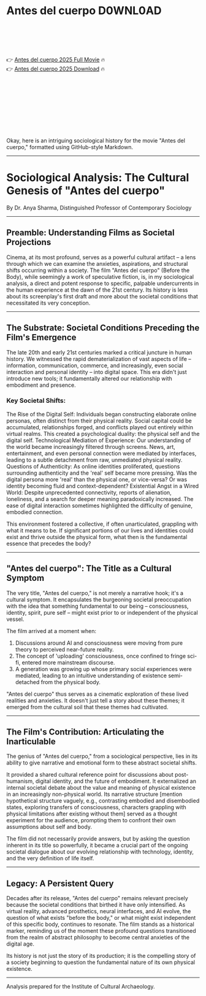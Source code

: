 # Antes del cuerpo D0WNL0AD

<br><br><br><br>


👉 <a href="https://Jake-udtasmovil1985.github.io/npicmahopw/">Antes del cuerpo 2025 Full Movie</a> 🔥
<br>
👉 <a href="https://Jake-udtasmovil1985.github.io/npicmahopw/">Antes del cuerpo 2025 Download</a> 🔥


<br><br><br><br><br><br><br><br>


Okay, here is an intriguing sociological history for the movie "Antes del cuerpo," formatted using GitHub-style Markdown.

---

# Sociological Analysis: The Cultural Genesis of "Antes del cuerpo"

By Dr. Anya Sharma, Distinguished Professor of Contemporary Sociology

---

## Preamble: Understanding Films as Societal Projections

Cinema, at its most profound, serves as a powerful cultural artifact – a lens through which we can examine the anxieties, aspirations, and structural shifts occurring within a society. The film "Antes del cuerpo" (Before the Body), while seemingly a work of speculative fiction, is, in my sociological analysis, a direct and potent response to specific, palpable undercurrents in the human experience at the dawn of the 21st century. Its history is less about its screenplay's first draft and more about the societal conditions that necessitated its very conception.

---

## The Substrate: Societal Conditions Preceding the Film's Emergence

The late 20th and early 21st centuries marked a critical juncture in human history. We witnessed the rapid dematerialization of vast aspects of life – information, communication, commerce, and increasingly, even social interaction and personal identity – into digital space. This era didn't just introduce new tools; it fundamentally altered our relationship with embodiment and presence.

### Key Societal Shifts:

   The Rise of the Digital Self: Individuals began constructing elaborate online personas, often distinct from their physical reality. Social capital could be accumulated, relationships forged, and conflicts played out entirely within virtual realms. This created a psychological duality: the physical self and the digital self.
   Technological Mediation of Experience: Our understanding of the world became increasingly filtered through screens. News, art, entertainment, and even personal connection were mediated by interfaces, leading to a subtle detachment from raw, unmediated physical reality.
   Questions of Authenticity: As online identities proliferated, questions surrounding authenticity and the 'real' self became more pressing. Was the digital persona more 'real' than the physical one, or vice-versa? Or was identity becoming fluid and context-dependent?
   Existential Angst in a Wired World: Despite unprecedented connectivity, reports of alienation, loneliness, and a search for deeper meaning paradoxically increased. The ease of digital interaction sometimes highlighted the difficulty of genuine, embodied connection.

This environment fostered a collective, if often unarticulated, grappling with what it means to be. If significant portions of our lives and identities could exist and thrive outside the physical form, what then is the fundamental essence that precedes the body?

---

## "Antes del cuerpo": The Title as a Cultural Symptom

The very title, "Antes del cuerpo," is not merely a narrative hook; it's a cultural symptom. It encapsulates the burgeoning societal preoccupation with the idea that something fundamental to our being – consciousness, identity, spirit, pure self – might exist prior to or independent of the physical vessel.

The film arrived at a moment when:

1.  Discussions around AI and consciousness were moving from pure theory to perceived near-future reality.
2.  The concept of 'uploading' consciousness, once confined to fringe sci-fi, entered more mainstream discourse.
3.  A generation was growing up whose primary social experiences were mediated, leading to an intuitive understanding of existence semi-detached from the physical body.

"Antes del cuerpo" thus serves as a cinematic exploration of these lived realities and anxieties. It doesn't just tell a story about these themes; it emerged from the cultural soil that these themes had cultivated.

---

## The Film's Contribution: Articulating the Inarticulable

The genius of "Antes del cuerpo," from a sociological perspective, lies in its ability to give narrative and emotional form to these abstract societal shifts.

   It provided a shared cultural reference point for discussions about post-humanism, digital identity, and the future of embodiment.
   It externalized an internal societal debate about the value and meaning of physical existence in an increasingly non-physical world.
   Its narrative structure [mention hypothetical structure vaguely, e.g., contrasting embodied and disembodied states, exploring transfers of consciousness, characters grappling with physical limitations after existing without them] served as a thought experiment for the audience, prompting them to confront their own assumptions about self and body.

The film did not necessarily provide answers, but by asking the question inherent in its title so powerfully, it became a crucial part of the ongoing societal dialogue about our evolving relationship with technology, identity, and the very definition of life itself.

---

## Legacy: A Persistent Query

Decades after its release, "Antes del cuerpo" remains relevant precisely because the societal conditions that birthed it have only intensified. As virtual reality, advanced prosthetics, neural interfaces, and AI evolve, the question of what exists "before the body," or what might exist independent of this specific body, continues to resonate. The film stands as a historical marker, reminding us of the moment these profound questions transitioned from the realm of abstract philosophy to become central anxieties of the digital age.

Its history is not just the story of its production; it is the compelling story of a society beginning to question the fundamental nature of its own physical existence.

---

Analysis prepared for the Institute of Cultural Archaeology.

